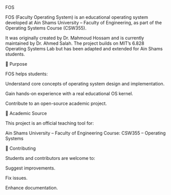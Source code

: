 FOS

FOS (Faculty Operating System) is an educational operating system developed at Ain Shams University – Faculty of Engineering, as part of the Operating Systems Course (CSW355).

It was originally created by Dr. Mahmoud Hossam and is currently maintained by Dr. Ahmed Salah.
The project builds on MIT’s 6.828 Operating Systems Lab but has been adapted and extended for Ain Shams students.

🎯 Purpose

FOS helps students:

Understand core concepts of operating system design and implementation.

Gain hands-on experience with a real educational OS kernel.

Contribute to an open-source academic project.

🏫 Academic Source

This project is an official teaching tool for:

Ain Shams University – Faculty of Engineering
Course: CSW355 – Operating Systems

🤝 Contributing

Students and contributors are welcome to:

Suggest improvements.

Fix issues.

Enhance documentation.